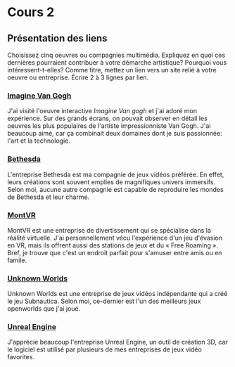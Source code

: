 # Cours 2
## Présentation des liens
Choisissez cinq oeuvres ou compagnies multimédia. Expliquez en quoi ces dernières pourraient contribuer à votre démarche artistique? Pourquoi vous intéressent-t-elles? Comme titre, mettez un lien vers un site relié à votre oeuvre ou entreprise. Écrire 2 à 3 lignes par lien.

### [Imagine Van Gogh](https://www.imagine-vangogh.com/)
J'ai visité l'oeuvre interactive *Imagine Van gogh* et j'ai adoré mon expérience. Sur des grands écrans, on pouvait observer en détail les oeuvres les plus populaires de l'artiste impressionniste Van Gogh. J'ai beaucoup aimé, car ça combinait deux domaines dont je suis passionnée: l'art et la technologie.

### [Bethesda](https://bethesda.net/fr/dashboard)
L'entreprise Bethesda est ma compagnie de jeux vidéos préférée. En effet, leurs créations sont souvent emplies de magnifiques univers immersifs. Selon moi, aucune autre compagnie est capable de reproduire les mondes de Bethesda et leur charme.

### [MontVR](https://montvr.com/fr)
MontVR est une entreprise de divertissement qui se spécialise dans la réalité virtuelle. J'ai personnellement vécu l'expérience d'un jeu d'évasion en VR, mais ils offrent aussi des stations de jeux et du « Free Roaming ». Bref, je trouve que c'est un endroit parfait pour s'amuser entre amis ou en famile.

### [Unknown Worlds](https://unknownworlds.com/)
Unknown Worlds est une entreprise de jeux vidéos indépendante qui a créé le jeu Subnautica. Selon moi, ce-dernier est l'un des meilleurs jeux openworlds que j'ai joué.

### [Unreal Engine](https://www.unrealengine.com/en-US)
J'apprécie beaucoup l'entreprise Unreal Engine, un outil de création 3D, car le logiciel est utilisé par plusieurs de mes entreprises de jeux vidéo favorites. 
